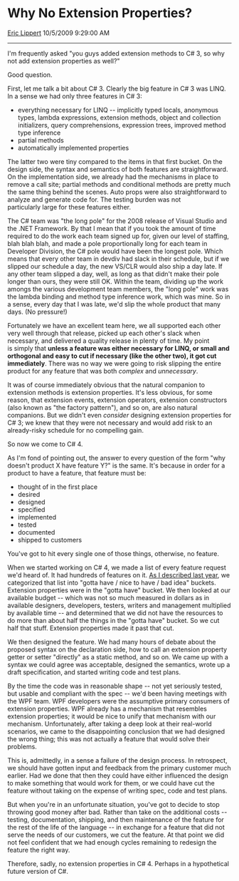 # Why No Extension Properties?

[Eric Lippert](https://social.msdn.microsoft.com/profile/Eric%20Lippert) 10/5/2009 9:29:00 AM

-----

I'm frequently asked "you guys added extension methods to C\# 3, so why not add extension properties as well?" 

Good question.

First, let me talk a bit about C\# 3. Clearly the big feature in C\# 3 was LINQ. In a sense we had only three features in C\# 3:

  - everything necessary for LINQ -- implicitly typed locals, anonymous types, lambda expressions, extension methods, object and collection initializers, query comprehensions, expression trees, improved method type inference
  - partial methods
  - automatically implemented properties

The latter two were tiny compared to the items in that first bucket. On the design side, the syntax and semantics of both features are straightforward. On the implementation side, we already had the mechanisms in place to remove a call site; partial methods and conditional methods are pretty much the same thing behind the scenes. Auto props were also straightforward to analyze and generate code for. The testing burden was not particularly large for these features either.

The C\# team was "the long pole" for the 2008 release of Visual Studio and the .NET Framework. By that I mean that if you took the amount of time required to do the work each team signed up for, given our level of staffing, blah blah blah, and made a pole proportionally long for each team in Developer Division, the C\# pole would have been the longest pole. Which means that every other team in devdiv had slack in their schedule, but if we slipped our schedule a day, the new VS/CLR would also ship a day late. If any other team slipped a day, well, as long as that didn't make their pole longer than ours, they were still OK. Within the team, dividing up the work amongs the various development team members, the "long pole" work was the lambda binding and method type inference work, which was mine. So in a sense, every day that I was late, we'd slip the whole product that many days. (No pressure\!)

Fortunately we have an excellent team here, we all supported each other very well through that release, picked up each other's slack when necessary, and delivered a quality release in plenty of time. My point is simply that **unless a feature was either necessary for LINQ, or small and orthogonal and easy to cut if necessary (like the other two), it got cut immediately**. There was no way we were going to risk slipping the entire product for any feature that was both *complex* and *unnecessary*.

It was of course immediately obvious that the natural companion to extension methods is extension properties. It's less obvious, for some reason, that extension events, extension operators, extension constructors (also known as "the factory pattern"), and so on, are also natural companions. But we didn't even *consider* designing extension properties for C\# 3; we knew that they were not necessary and would add risk to an already-risky schedule for no compelling gain.

So now we come to C\# 4.

As I'm fond of pointing out, the answer to every question of the form "why doesn't product X have feature Y?" is the same. It's because in order for a product to have a feature, that feature must be:

  - thought of in the first place
  - desired
  - designed 
  - specified
  - implemented
  - tested
  - documented
  - shipped to customers

You've got to hit every single one of those things, otherwise, no feature. 

When we started working on C\# 4, we made a list of every feature request we'd heard of. It had hundreds of features on it. [As I described last year](http://blogs.msdn.com/ericlippert/archive/2008/10/08/the-future-of-c-part-one.aspx), we categorized that list into "gotta have / nice to have / bad idea" buckets. Extension properties were in the "gotta have" bucket. We then looked at our available budget -- which was not so much measured in dollars as in available designers, developers, testers, writers and management multiplied by available time -- and determined that we did not have the resources to do more than about half the things in the "gotta have" bucket. So we cut half that stuff. Extension properties made it past that cut.

We then designed the feature. We had many hours of debate about the proposed syntax on the declaration side, how to call an extension property getter or setter "directly" as a static method, and so on. We came up with a syntax we could agree was acceptable, designed the semantics, wrote up a draft specification, and started writing code and test plans.

By the time the code was in reasonable shape -- not yet seriously tested, but usable and compliant with the spec -- we'd been having meetings with the WPF team. WPF developers were the assumptive primary consumers of extension properties. WPF already has a mechanism that resembles extension properties; it would be nice to unify that mechanism with our mechanism. Unfortunately, after taking a deep look at their real-world scenarios, we came to the disappointing conclusion that we had designed the wrong thing; this was not actually a feature that would solve their problems.

This is, admittedly, in a sense a failure of the design process. In retrospect, we should have gotten input and feedback from the primary customer much earlier. Had we done that then they could have either influenced the design to make something that would work for them, or we could have cut the feature without taking on the expense of writing spec, code and test plans.

But when you're in an unfortunate situation, you've got to decide to stop throwing good money after bad. Rather than take on the additional costs -- testing, documentation, shipping, and then maintenance of the feature for the rest of the life of the language -- in exchange for a feature that did not serve the needs of our customers, we cut the feature. At that point we did not feel confident that we had enough cycles remaining to redesign the feature the right way.

Therefore, sadly, no extension properties in C\# 4. Perhaps in a hypothetical future version of C\#.

